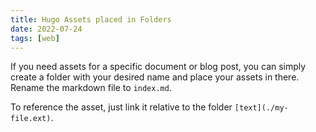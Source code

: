 ```yaml
---
title: Hugo Assets placed in Folders
date: 2022-07-24
tags: [web]
---
```


If you need assets for a specific document or blog post, you can simply create a folder with your desired name and place your assets in there. Rename the markdown file to `index.md`.

To reference the asset, just link it relative to the folder `[text](./my-file.ext)`.
